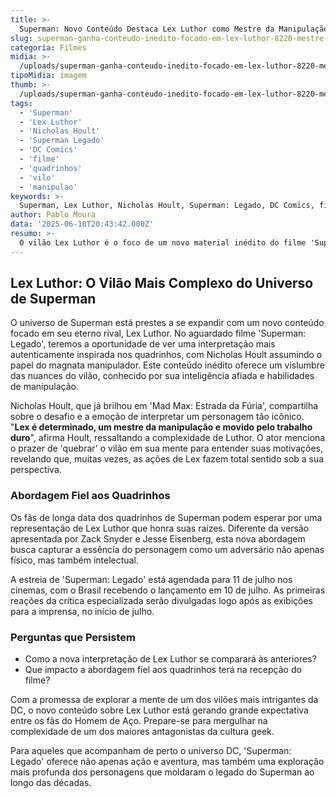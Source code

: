 ```yaml
---
title: >-
  Superman: Novo Conteúdo Destaca Lex Luthor como Mestre da Manipulação
slug: superman-ganha-conteudo-inedito-focado-em-lex-luthor-8220-mestre-em-manipulacao-8221
categoria: Filmes
midia: >-
  /uploads/superman-ganha-conteudo-inedito-focado-em-lex-luthor-8220-mestre-em-manipulacao-8221-thumb.jpg
tipoMidia: imagem
thumb: >-
  /uploads/superman-ganha-conteudo-inedito-focado-em-lex-luthor-8220-mestre-em-manipulacao-8221-thumb.jpg
tags:
  - 'Superman'
  - 'Lex Luthor'
  - 'Nicholas Hoult'
  - 'Superman Legado'
  - 'DC Comics'
  - 'filme'
  - 'quadrinhos'
  - 'vilo'
  - 'manipulao'
keywords: >-
  Superman, Lex Luthor, Nicholas Hoult, Superman: Legado, DC Comics, filme, quadrinhos, vilão, manipulação
author: Pablo Moura
data: '2025-06-18T20:43:42.000Z'
resumo: >-
  O vilão Lex Luthor é o foco de um novo material inédito do filme 'Superman: Legado', prometendo uma interpretação mais fiel aos quadrinhos. Nicholas Hoult comenta sobre a complexidade e perspicácia do personagem.
---
```


## Lex Luthor: O Vilão Mais Complexo do Universo de Superman

O universo de Superman está prestes a se expandir com um novo conteúdo focado em seu eterno rival, Lex Luthor. No aguardado filme 'Superman: Legado', teremos a oportunidade de ver uma interpretação mais autenticamente inspirada nos quadrinhos, com Nicholas Hoult assumindo o papel do magnata manipulador. Este conteúdo inédito oferece um vislumbre das nuances do vilão, conhecido por sua inteligência afiada e habilidades de manipulação.

Nicholas Hoult, que já brilhou em 'Mad Max: Estrada da Fúria', compartilha sobre o desafio e a emoção de interpretar um personagem tão icônico. "**Lex é determinado, um mestre da manipulação e movido pelo trabalho duro**", afirma Hoult, ressaltando a complexidade de Luthor. O ator menciona o prazer de 'quebrar' o vilão em sua mente para entender suas motivações, revelando que, muitas vezes, as ações de Lex fazem total sentido sob a sua perspectiva.

### Abordagem Fiel aos Quadrinhos

Os fãs de longa data dos quadrinhos de Superman podem esperar por uma representação de Lex Luthor que honra suas raízes. Diferente da versão apresentada por Zack Snyder e Jesse Eisenberg, esta nova abordagem busca capturar a essência do personagem como um adversário não apenas físico, mas também intelectual.

A estreia de 'Superman: Legado' está agendada para 11 de julho nos cinemas, com o Brasil recebendo o lançamento em 10 de julho. As primeiras reações da crítica especializada serão divulgadas logo após as exibições para a imprensa, no início de julho.

### Perguntas que Persistem

- Como a nova interpretação de Lex Luthor se comparará às anteriores?
- Que impacto a abordagem fiel aos quadrinhos terá na recepção do filme?

Com a promessa de explorar a mente de um dos vilões mais intrigantes da DC, o novo conteúdo sobre Lex Luthor está gerando grande expectativa entre os fãs do Homem de Aço. Prepare-se para mergulhar na complexidade de um dos maiores antagonistas da cultura geek.

Para aqueles que acompanham de perto o universo DC, 'Superman: Legado' oferece não apenas ação e aventura, mas também uma exploração mais profunda dos personagens que moldaram o legado do Superman ao longo das décadas.